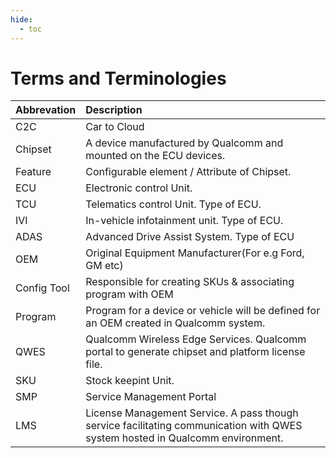 ```yaml
---
hide:
  - toc
---
```


# Terms and Terminologies

| Abbrevation| Description | 
| :------------- | :------------ |
|C2C | Car to Cloud|
|Chipset | A device manufactured by Qualcomm and mounted on the ECU devices.|
|Feature | Configurable element / Attribute of Chipset.|
|ECU | Electronic control Unit. |
|TCU| Telematics control Unit.  Type of ECU.|
|IVI| In-vehicle infotainment unit. Type of ECU.|
|ADAS| Advanced Drive Assist System. Type of ECU |
|OEM| Original Equipment Manufacturer(For e.g Ford, GM etc) |
|Config Tool | Responsible for creating SKUs & associating program with OEM |
|Program | Program for a device or vehicle will be defined for an OEM created in Qualcomm system. |
|QWES| Qualcomm Wireless Edge Services. Qualcomm portal to generate chipset and platform license file. |
|SKU | Stock keepint Unit.|
|SMP| Service Management Portal|
|LMS| License Management Service. A pass though service facilitating communication with QWES system hosted in Qualcomm environment.|




 